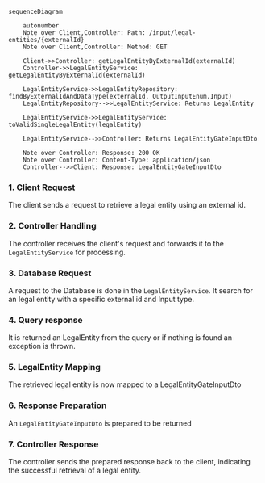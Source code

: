 ````mermaid
sequenceDiagram

    autonumber
    Note over Client,Controller: Path: /input/legal-entities/{externalId}
    Note over Client,Controller: Method: GET

    Client->>Controller: getLegalEntityByExternalId(externalId)
    Controller->>LegalEntityService: getLegalEntityByExternalId(externalId)

    LegalEntityService->>LegalEntityRepository: findByExternalIdAndDataType(externalId, OutputInputEnum.Input)
    LegalEntityRepository-->>LegalEntityService: Returns LegalEntity

    LegalEntityService->>LegalEntityService: toValidSingleLegalEntity(legalEntity)

    LegalEntityService-->>Controller: Returns LegalEntityGateInputDto

    Note over Controller: Response: 200 OK 
    Note over Controller: Content-Type: application/json
    Controller-->>Client: Response: LegalEntityGateInputDto

````

### 1. Client Request

The client sends a request to retrieve a legal entity using an external id.

### 2. Controller Handling

The controller receives the client's request and forwards it to the `LegalEntityService` for processing.

### 3. Database Request

A request to the Database is done in the `LegalEntityService`. It search for an legal entity with a specific external id and Input type.

### 4. Query response

It is returned an LegalEntity from the query or if nothing is found an exception is thrown.

### 5. LegalEntity Mapping

The retrieved legal entity is now mapped to a LegalEntityGateInputDto

### 6. Response Preparation

An `LegalEntityGateInputDto` is prepared to be returned

### 7. Controller Response

The controller sends the prepared response back to the client, indicating the successful retrieval of a legal entity.